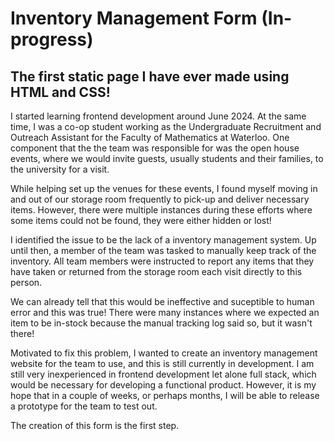 # Inventory Management Form (In-progress)
## The first static page I have ever made using HTML and CSS! 

I started learning frontend development around June 2024. At the same time, I was a co-op student working as the Undergraduate Recruitment and Outreach Assistant for the Faculty of Mathematics at Waterloo. One component that the the team was responsible for was the open house events, where we would invite guests, usually students and their families, to the university for a visit. 

While helping set up the venues for these events, I found myself moving in and out of our storage room frequently to
pick-up and deliver necessary items. However, there were multiple instances during these efforts where some items could not be found, they were either hidden or lost!

I identified the issue to be the lack of a inventory management system. Up until then, a member of the team was tasked to manually keep track of the inventory. 
All team members were instructed to report any items that they have taken or returned from the storage room each visit directly to this person. 

We can already tell that this would be ineffective and suceptible to human error and this was true! There were many instances where we expected an item to be 
in-stock because the manual tracking log said so, but it wasn't there! 

Motivated to fix this problem, I wanted to create an inventory management website for the team to use, and this is still currently in development. 
I am still very inexperienced in frontend development let alone full stack, which would be necessary for developing a functional product. However, 
it is my hope that in a couple of weeks, or perhaps months, I will be able to release a prototype for the team to test out. 

The creation of this form is the first step. 
